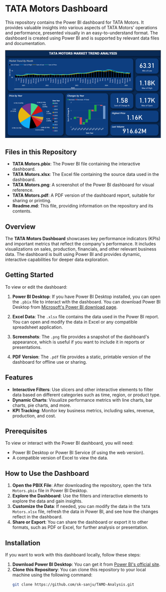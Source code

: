 # TATA Motors Dashboard

This repository contains the Power BI dashboard for TATA Motors. It provides valuable insights into various aspects of TATA Motors' operations and performance, presented visually in an easy-to-understand format. The dashboard is created using Power BI and is supported by relevant data files and documentation.

![TATA Motors Dashboard](TATA_Motors.png)



## Files in this Repository

- **TATA Motors.pbix**: The Power BI file containing the interactive dashboard.
- **TATA Motors.xlsx**: The Excel file containing the source data used in the dashboard.
- **TATA Motors.png**: A screenshot of the Power BI dashboard for visual reference.
- **TATA Motors.pdf**: A PDF version of the dashboard report, suitable for sharing or printing.
- **Readme.md**: This file, providing information on the repository and its contents.

## Overview

The **TATA Motors Dashboard** showcases key performance indicators (KPIs) and important metrics that reflect the company's performance. It includes visualizations on sales, production, financials, and other relevant business data. The dashboard is built using Power BI and provides dynamic, interactive capabilities for deeper data exploration.

## Getting Started

To view or edit the dashboard:

1. **Power BI Desktop**: If you have Power BI Desktop installed, you can open the `.pbix` file to interact with the dashboard. You can download Power BI Desktop from [Microsoft's Power BI download page](https://powerbi.microsoft.com/desktop/).

2. **Excel Data**: The `.xlsx` file contains the data used in the Power BI report. You can open and modify the data in Excel or any compatible spreadsheet application.

3. **Screenshots**: The `.png` file provides a snapshot of the dashboard's appearance, which is useful if you want to include it in reports or presentations.

4. **PDF Version**: The `.pdf` file provides a static, printable version of the dashboard for offline use or sharing.

## Features

- **Interactive Filters**: Use slicers and other interactive elements to filter data based on different categories such as time, region, or product type.
- **Dynamic Charts**: Visualize performance metrics with line charts, bar charts, pie charts, and more.
- **KPI Tracking**: Monitor key business metrics, including sales, revenue, production, and cost.

## Prerequisites

To view or interact with the Power BI dashboard, you will need:
- Power BI Desktop or Power BI Service (if using the web version).
- A compatible version of Excel to view the data.

## How to Use the Dashboard

1. **Open the PBIX File**: After downloading the repository, open the `TATA Motors.pbix` file in Power BI Desktop.
2. **Explore the Dashboard**: Use the filters and interactive elements to explore the data and gain insights.
3. **Customize the Data**: If needed, you can modify the data in the `TATA Motors.xlsx` file, refresh the data in Power BI, and see how the changes reflect in the dashboard.
4. **Share or Export**: You can share the dashboard or export it to other formats, such as PDF or Excel, for further analysis or presentation.

## Installation

If you want to work with this dashboard locally, follow these steps:

1. **Download Power BI Desktop**: You can get it from [Power BI's official site](https://powerbi.microsoft.com/desktop/).
2. **Clone this Repository**: You can clone this repository to your local machine using the following command:
   ```bash
   git clone https://github.com/sk-sanju/TAMO-Analysis.git

